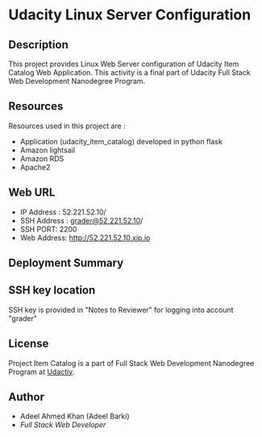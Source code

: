# Udacity Linux Server Configuration

## Description
This project provides Linux Web Server configuration of Udacity Item Catalog Web Application. This activity is a final part of Udacity Full Stack Web Development Nanodegree Program.

## Resources
Resources used in this project are :
* Application (udacity_item_catalog) developed in python flask
* Amazon lightsail
* Amazon RDS
* Apache2

## Web URL
* IP Address : 52.221.52.10/
* SSH Address : grader@52.221.52.10/
* SSH PORT: 2200
* Web Address: http://52.221.52.10.xip.io

## Deployment Summary

## SSH key location
SSH key is provided in "Notes to Reviewer" for logging into account "grader"

## License

Project Item Catalog is a part of Full Stack Web Development Nanodegree Program at [Udactiy](https://www.udacity.com/course/full-stack-web-developer-nanodegree--nd004).

## Author

* Adeel Ahmed Khan (Adeel Barki)
* _Full Stack Web Developer_